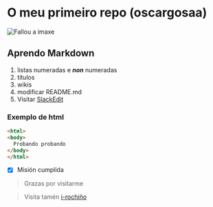 # O meu primeiro repo (oscargosaa)

![Fallou a imaxe](/logo.png)

## Aprendo Markdown
1. listas numeradas e _**non**_ numeradas
1. títulos
1. wikis
1. modificar README.md
1. Visitar [SlackEdit](https://stackedit.io/)

### Exemplo de html
```html
<html>
<body>
  Probando probando
</body>
</html>
```

- [x] Misión cumplida

> Grazas por visitarme

> Visita tamén [i-rochiño](https://irocho.wordpress.com)

